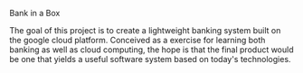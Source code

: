 Bank in a Box

The goal of this project is to create a lightweight banking system built on 
the google cloud platform.  Conceived as a exercise for learning both banking
as well as cloud computing, the hope is that the final product would be one
that yields a useful software system based on today's technologies.

